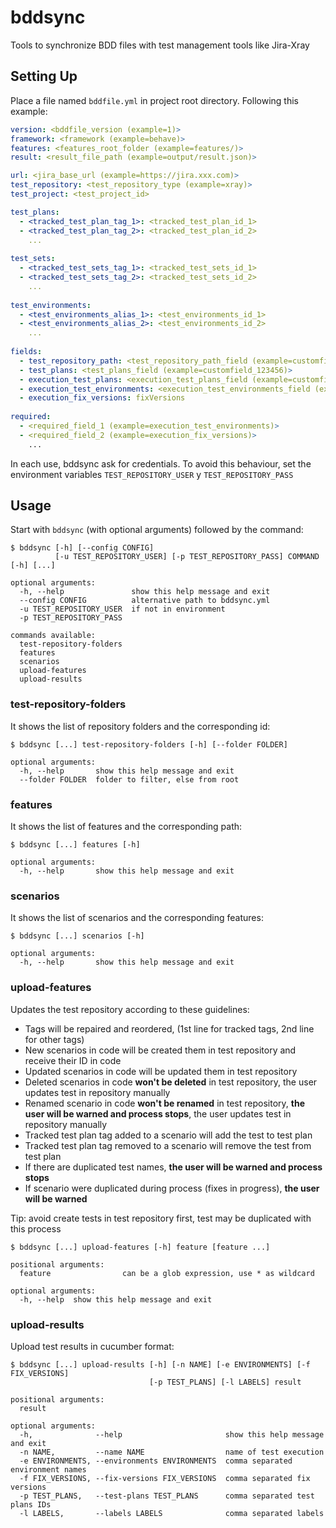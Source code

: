 # bddsync

Tools to synchronize BDD files with test management tools like Jira-Xray

## Setting Up

Place a file named `bddfile.yml` in project root directory. Following this example: 

``` yaml
version: <bddfile_version (example=1)>
framework: <framework (example=behave)>
features: <features_root_folder (example=features/)>
result: <result_file_path (example=output/result.json)>

url: <jira_base_url (example=https://jira.xxx.com)>
test_repository: <test_repository_type (example=xray)>
test_project: <test_project_id>

test_plans:
  - <tracked_test_plan_tag_1>: <tracked_test_plan_id_1>
  - <tracked_test_plan_tag_2>: <tracked_test_plan_id_2>
    ...
    
test_sets:
  - <tracked_test_sets_tag_1>: <tracked_test_sets_id_1>
  - <tracked_test_sets_tag_2>: <tracked_test_sets_id_2>
    ...
    
test_environments:
  - <test_environments_alias_1>: <test_environments_id_1>
  - <test_environments_alias_2>: <test_environments_id_2>
    ...
    
fields:
  - test_repository_path: <test_repository_path_field (example=customfield_123456)>
  - test_plans: <test_plans_field (example=customfield_123456)>
  - execution_test_plans: <execution_test_plans_field (example=customfield_123456)>
  - execution_test_environments: <execution_test_environments_field (example=customfield_123456)>
  - execution_fix_versions: fixVersions
  
required:
  - <required_field_1 (example=execution_test_environments)>
  - <required_field_2 (example=execution_fix_versions)>
    ...
```

In each use, bddsync ask for credentials. To avoid this behaviour, set the environment variables 
`TEST_REPOSITORY_USER` y `TEST_REPOSITORY_PASS`

## Usage

Start with `bddsync` (with optional arguments) followed by the command:

```
$ bddsync [-h] [--config CONFIG] 
          [-u TEST_REPOSITORY_USER] [-p TEST_REPOSITORY_PASS] COMMAND [-h] [...]

optional arguments:
  -h, --help               show this help message and exit
  --config CONFIG          alternative path to bddsync.yml
  -u TEST_REPOSITORY_USER  if not in environment
  -p TEST_REPOSITORY_PASS
  
commands available:
  test-repository-folders
  features
  scenarios
  upload-features
  upload-results
```

### test-repository-folders

It shows the list of repository folders and the corresponding id:

```
$ bddsync [...] test-repository-folders [-h] [--folder FOLDER]

optional arguments:
  -h, --help       show this help message and exit
  --folder FOLDER  folder to filter, else from root
```

### features

It shows the list of features and the corresponding path:

```
$ bddsync [...] features [-h]

optional arguments:
  -h, --help       show this help message and exit
```

### scenarios

It shows the list of scenarios and the corresponding features:

```
$ bddsync [...] scenarios [-h]

optional arguments:
  -h, --help       show this help message and exit
```

### upload-features

Updates the test repository according to these guidelines:
  - Tags will be repaired and reordered, (1st line for tracked tags, 2nd line for other tags)
  - New scenarios in code will be created them in test repository and receive their ID in code
  - Updated scenarios in code will be updated them in test repository
  - Deleted scenarios in code **won't be deleted** in test repository, the user updates test in repository manually
  - Renamed scenario in code **won't be renamed** in test repository, **the user will be warned and process stops**, the user updates test in repository manually
  - Tracked test plan tag added to a scenario will add the test to test plan
  - Tracked test plan tag removed to a scenario will remove the test from test plan
  - If there are duplicated test names, **the user will be warned and process stops**
  - If scenario were duplicated during process (fixes in progress), **the user will be warned**

Tip: avoid create tests in test repository first, test may be duplicated with this process

```
$ bddsync [...] upload-features [-h] feature [feature ...]

positional arguments:
  feature                can be a glob expression, use * as wildcard 

optional arguments:
  -h, --help  show this help message and exit
```

### upload-results

Upload test results in cucumber format:

```
$ bddsync [...] upload-results [-h] [-n NAME] [-e ENVIRONMENTS] [-f FIX_VERSIONS]
                               [-p TEST_PLANS] [-l LABELS] result

positional arguments:
  result

optional arguments:
  -h,              --help                       show this help message and exit
  -n NAME,         --name NAME                  name of test execution
  -e ENVIRONMENTS, --environments ENVIRONMENTS  comma separated environment names
  -f FIX_VERSIONS, --fix-versions FIX_VERSIONS  comma separated fix versions
  -p TEST_PLANS,   --test-plans TEST_PLANS      comma separated test plans IDs
  -l LABELS,       --labels LABELS              comma separated labels
```

